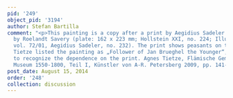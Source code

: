 ```yaml
---
pid: '249'
object_pid: '3194'
author: Stefan Bartilla
comment: "<p>This painting is a copy after a print by Aegidius Sadeler after a design
  by Roelandt Savery (plate: 162 x 223 mm; Hollstein XXI, no. 224; Illustr. Bartsch,
  vol. 72/01, Aegidius Sadeler, no. 232). The print shows peasants on the way. Agnes
  Tietze listed the painting as „Follower of Jan Brueghel the Younger“, but without
  to recognize the dependence on the print. Agnes Tietze, Flämische Gemälde im Städel
  Museum 1550-1800, Teil I, Künstler von A-R. Petersberg 2009, pp. 141-144.</p>"
post_date: August 15, 2014
order: '248'
collection: discussion
---
```

